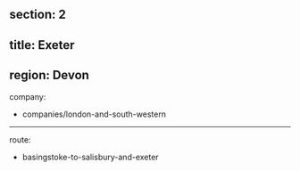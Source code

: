 ﻿section: 2
----
title: Exeter
----
region: Devon
----
company:
- companies/london-and-south-western
----
route:
- basingstoke-to-salisbury-and-exeter
